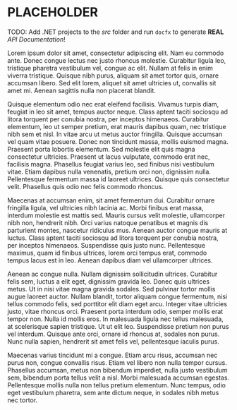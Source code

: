 # PLACEHOLDER
TODO: Add .NET projects to the *src* folder and run `docfx` to generate **REAL** *API Documentation*!

Lorem ipsum dolor sit amet, consectetur adipiscing elit. Nam eu commodo ante. Donec congue lectus nec justo rhoncus molestie. Curabitur ligula leo, tristique pharetra vestibulum vel, congue ac elit. Nullam at felis in enim viverra tristique. Quisque nibh purus, aliquam sit amet tortor quis, ornare accumsan libero. Sed elit lorem, aliquet sit amet ultricies ut, convallis sit amet mi. Aenean sagittis nulla non placerat blandit.

Quisque elementum odio nec erat eleifend facilisis. Vivamus turpis diam, feugiat in leo sit amet, tempus auctor neque. Class aptent taciti sociosqu ad litora torquent per conubia nostra, per inceptos himenaeos. Curabitur elementum, leo ut semper pretium, erat mauris dapibus quam, nec tristique nibh sem et nisl. In vitae arcu ut metus auctor fringilla. Quisque accumsan vel quam vitae posuere. Donec non tincidunt massa, mollis euismod magna. Praesent porta lobortis elementum. Sed molestie elit quis magna consectetur ultricies. Praesent ut lacus vulputate, commodo erat nec, facilisis magna. Phasellus feugiat varius leo, sed finibus nisi vestibulum vitae. Etiam dapibus nulla venenatis, pretium orci non, dignissim nulla. Pellentesque fermentum massa id laoreet ultrices. Quisque quis consectetur velit. Phasellus quis odio nec felis commodo rhoncus.

Maecenas at accumsan enim, sit amet fermentum dui. Curabitur ornare fringilla ligula, vel ultricies nibh lacinia ac. Morbi finibus erat massa, interdum molestie est mattis sed. Mauris cursus velit molestie, ullamcorper nibh non, hendrerit nibh. Orci varius natoque penatibus et magnis dis parturient montes, nascetur ridiculus mus. Aenean auctor congue mauris at luctus. Class aptent taciti sociosqu ad litora torquent per conubia nostra, per inceptos himenaeos. Suspendisse quis justo nunc. Pellentesque maximus, quam id finibus ultrices, lorem orci tempus erat, commodo tempus lacus est in leo. Aenean dapibus diam vel ullamcorper ultrices.

Aenean ac congue nulla. Nullam dignissim sollicitudin ultrices. Curabitur felis sem, luctus a elit eget, dignissim gravida leo. Donec quis ultrices metus. Ut in nisi vitae magna gravida sodales. Sed pulvinar tortor mollis augue laoreet auctor. Nullam blandit, tortor aliquam congue fermentum, nisi tellus commodo felis, sed porttitor elit diam eget arcu. Integer vitae ultricies justo, vitae rhoncus orci. Praesent porta interdum odio, semper mollis erat tempor non. Nulla id mollis eros. In malesuada ligula nec tellus malesuada, at scelerisque sapien tristique. Ut ut elit leo. Suspendisse pretium non purus vel interdum. Quisque ante orci, ornare id rhoncus at, sodales non purus. Nunc nulla sapien, hendrerit sit amet felis vel, pellentesque iaculis purus.

Maecenas varius tincidunt mi a congue. Etiam arcu risus, accumsan nec purus non, congue convallis risus. Etiam vel libero non nulla tempor cursus. Phasellus accumsan, metus non bibendum imperdiet, nulla justo vestibulum sem, bibendum porta tellus velit a nisl. Morbi malesuada accumsan egestas. Pellentesque mollis nulla non tellus pretium elementum. Nunc tempus, odio eget vestibulum pharetra, sem ante dictum neque, in sodales nibh metus nec tortor.